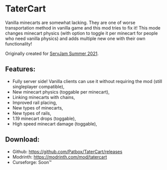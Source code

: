 # TaterCart
Vanilla minecarts are somewhat lacking. They are one of worse transportation method in vanilla game 
and this mod tries to fix it! This mode changes minecart physics 
(with option to toggle it per minecart for people who need vanilla physics) and adds multiple new one
with their own functionality!

Originally created for [ServJam Summer 2021](https://servjam.xyz/summer21/).

## Features:
- Fully server side! Vanilla clients can use it without requiring the mod (still singleplayer compatible),
- New minecart physics (toggable per minecart),
- Linking minecarts with chains,
- Improved rail placing,
- New types of minecarts,
- New types of rails,
- 1.19 minecart drops (toggable),
- High speed minecart damage (toggable),


## Download:
- Github: https://github.com/Patbox/TaterCart/releases
- Modrinth: https://modrinth.com/mod/tatercart
- Curseforge: Soon™

